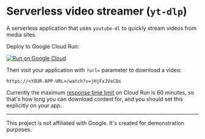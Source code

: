 # Serverless video streamer (`yt-dlp`)

A serverless application that uses `youtube-dl` to quickly stream videos from media sites.

Deploy to Google Cloud Run:

[![Run on Google Cloud](https://deploy.cloud.run/button.svg)](https://deploy.cloud.run)

Then visit your application with `?url=` parameter to download a video:

    https://<YOUR-APP-URL>/watch?v=jHjFxJVeCQs

Currently the maximum [response time limit](https://cloud.google.com/run/quotas) on Cloud Run
is 60 minutes, so that's how long you can download content for, and you
should set this explicitly on your app.

---

This project is not affiliated with Google. It's created
for demonstration purposes.
